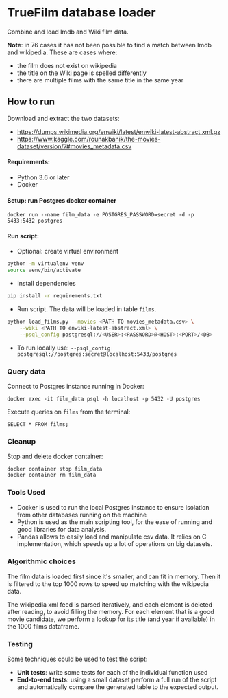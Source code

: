 # TrueFilm database loader
Combine and load Imdb and Wiki film data.

**Note**: in 76 cases it has not been possible to find a match between Imdb and wikipedia.
These are cases where:

- the film does not exist on wikipedia
- the title on the Wiki page is spelled differently
- there are multiple films with the same title in the same year

## How to run
Download and extract the two datasets:

- https://dumps.wikimedia.org/enwiki/latest/enwiki-latest-abstract.xml.gz
- https://www.kaggle.com/rounakbanik/the-movies-dataset/version/7#movies_metadata.csv 

#### Requirements:

- Python 3.6 or later
- Docker

#### Setup: run Postgres docker container

    docker run --name film_data -e POSTGRES_PASSWORD=secret -d -p 5433:5432 postgres
    
#### Run script:

- Optional: create virtual environment
```bash
python -m virtualenv venv
source venv/bin/activate
```
- Install dependencies
```bash
pip install -r requirements.txt
```
 

- Run script. The data will be loaded in table `films`.
```bash
python load_films.py --movies <PATH TO movies_metadata.csv> \
    --wiki <PATH TO enwiki-latest-abstract.xml> \
    --psql_config postgresql://<USER>:<PASSWORD>@<HOST>:<PORT>/<DB>
```

        
- To run locally use: `--psql_config postgresql://postgres:secret@localhost:5433/postgres`

### Query data

Connect to Postgres instance running in Docker:


    docker exec -it film_data psql -h localhost -p 5432 -U postgres
    

Execute queries on `films` from the terminal:


    SELECT * FROM films;
    
### Cleanup
Stop and delete docker container:


    docker container stop film_data
    docker container rm film_data
    
### Tools Used

- Docker is used to run the local Postgres instance to ensure isolation
from other databases running on the machine
- Python is used as the main scripting tool, for the ease of running and
 good libraries for data analysis.
- Pandas allows to easily load and manipulate csv data. It relies on C implementation, which
speeds up a lot of operations on big datasets.

### Algorithmic choices
The film data is loaded first since it's smaller, and can fit in memory. Then it is
filtered to the top 1000 rows to speed up matching with the wikipedia data.

The wikipedia xml feed is parsed iteratively, and each element is deleted after reading, to
avoid filling the memory. For each element that is a good movie candidate, we perform a lookup
for its title (and year if available) in the 1000 films dataframe.

### Testing
Some techniques could be used to test the script:
- **Unit tests**: write some tests for each of the individual function used
- **End-to-end tests**: using a small dataset perform a full run of the script and 
automatically compare the generated table to the expected output.